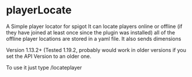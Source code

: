 # playerLocate
A Simple player locator for spigot
It can locate players online or offline (if they have joined at least once since the plugin was installed) all of the offline player locations are stored in 
a yaml file.
It also sends dimensions

Version 1.13.2+ (Tested 1.19.2, probably would work in older versions if you set the API Version to an older one.

To use it just type /locateplayer <playername>
